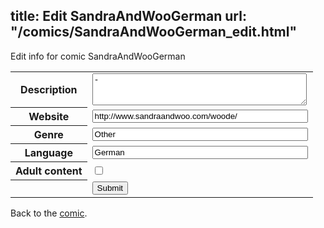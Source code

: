 title: Edit SandraAndWooGerman
url: "/comics/SandraAndWooGerman_edit.html"
---
Edit info for comic SandraAndWooGerman

<form name="comic" action="http://gaepostmail.appspot.com/comic/" method="post">
<table class="comicinfo">
<tr>
<th>Description</th><td><textarea name="description" cols="40" rows="3">-</textarea></td>
</tr>
<tr>
<th>Website</th><td><input type="text" name="url" value="http://www.sandraandwoo.com/woode/" size="40"/></td>
</tr>
<tr>
<th>Genre</th><td><input type="text" name="genre" value="Other" size="40"/></td>
</tr>
<tr>
<th>Language</th><td><input type="text" name="language" value="German" size="40"/></td>
</tr>
<tr>
<th>Adult content</th><td><input type="checkbox" name="adult" value="adult" /></td>
</tr>
<tr>
<th></th><td>
<input type="hidden" name="comic" value="SandraAndWooGerman" />
<input type="submit" name="submit" value="Submit" />
</td>
</tr>
</table>
</form>

Back to the [comic](SandraAndWooGerman.html).
